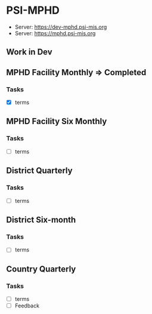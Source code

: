 # PSI-MPHD
* Server: https://dev-mphd.psi-mis.org
* Server: https://mphd.psi-mis.org

## Work in Dev

## MPHD Facility Monthly => Completed

### Tasks

- [x] terms

## MPHD Facility Six Monthly

### Tasks

- [ ] terms

## District Quarterly

### Tasks

- [ ] terms

## District Six-month

### Tasks

- [ ] terms

## Country Quarterly

### Tasks

- [ ] terms
- [ ] Feedback
